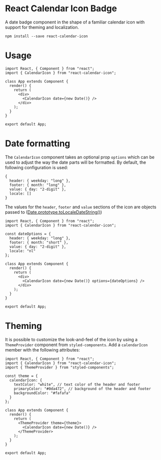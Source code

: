 # React Calendar Icon Badge

A date badge component in the shape of a familiar calendar icon with support for theming and localization.


```
npm install --save react-calendar-icon
```


# Usage

```
import React, { Component } from "react";
import { CalendarIcon } from "react-calendar-icon";

class App extends Component {
  render() {
    return (
      <div>
        <CalendarIcon date={new Date()} />
      </div>
    );
  }
}

export default App;
```

# Date formatting

The `CalendarIcon` component takes an optional prop `options` which can be used to adjust the way the date parts will be formatted. By default, the following configuration is used:

```
{
  header: { weekday: "long" },
  footer: { month: "long" },
  value: { day: "2-digit" },
  locale: []
}
```

The values for the `header`, `footer` and `value` sections of the icon are objects passed to ([Date.prototype.toLocaleDateString()](https://developer.mozilla.org/en-US/docs/Web/JavaScript/Reference/Global_Objects/Date/toLocaleDateString))


```
import React, { Component } from "react";
import { CalendarIcon } from "react-calendar-icon";

const dateOptions = {
  header: { weekday: "long" },
  footer: { month: "short" },
  value: { day: "2-digit" },
  locale: "nl"
};

class App extends Component {
  render() {
    return (
      <div>
        <CalendarIcon date={new Date()} options={dateOptions} />
      </div>
    );
  }
}

export default App;
```

# Theming

It is possible to customize the look-and-feel of the icon by using a `ThemeProvider` component from `styled-components`. Add a `calendarIcon` member with the following attributes:

```
import React, { Component } from "react";
import { CalendarIcon } from "react-calendar-icon";
import { ThemeProvider } from "styled-components";

const theme = {
  calendarIcon: {
    textColor: "white", // text color of the header and footer
    primaryColor: "#0da472", // background of the header and footer
    backgroundColor: "#fafafa"
  }
};

class App extends Component {
  render() {
    return (
      <ThemeProvider theme={theme}>
        <CalendarIcon date={new Date()} />
      </ThemeProvider>
    );
  }
}

export default App;
```
